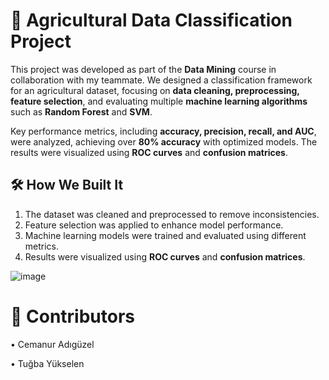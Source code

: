 # 🌾 Agricultural Data Classification Project  

This project was developed as part of the **Data Mining** course in collaboration with my teammate. We designed a classification framework for an agricultural dataset, focusing on **data cleaning, preprocessing, feature selection**, and evaluating multiple **machine learning algorithms** such as **Random Forest** and **SVM**.  

Key performance metrics, including **accuracy, precision, recall, and AUC**, were analyzed, achieving over **80% accuracy** with optimized models. The results were visualized using **ROC curves** and **confusion matrices**.  

## 🛠️ How We Built It 
1. The dataset was cleaned and preprocessed to remove inconsistencies.  
2. Feature selection was applied to enhance model performance.  
3. Machine learning models were trained and evaluated using different metrics.  
4. Results were visualized using **ROC curves** and **confusion matrices**.

![image](https://github.com/user-attachments/assets/0ef9b042-feb7-4215-828a-0ac3626598be)

# 👥 Contributors
 • Cemanur Adıgüzel

 • Tuğba Yükselen
